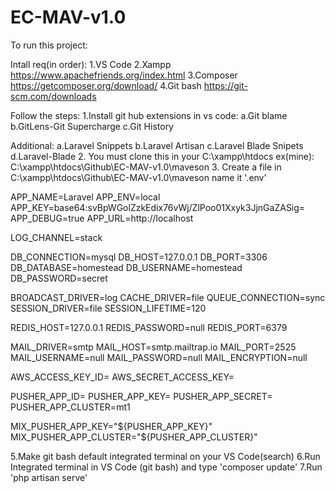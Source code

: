# EC-MAV-v1.0

To run this project:

Intall req(in order):
1.VS Code
2.Xampp https://www.apachefriends.org/index.html
3.Composer https://getcomposer.org/download/
4.Git bash https://git-scm.com/downloads

Follow the steps:
1.Install git hub extensions in vs code:
 a.Git blame
 b.GitLens-Git Supercharge
 c.Git History
 
 Additional:
 a.Laravel Snippets
 b.Laravel Artisan
 c.Laravel Blade Snipets
 d.Laravel-Blade
2. You must clone this in your C:\xampp\htdocs ex(mine): C:\xampp\htdocs\Github\EC-MAV-v1.0\maveson
3. Create a file in C:\xampp\htdocs\Github\EC-MAV-v1.0\maveson name it '.env'

APP_NAME=Laravel
APP_ENV=local
APP_KEY=base64:svBpWGolZzkEdix76vWj/ZlPoo01Xxyk3JjnGaZASig=
APP_DEBUG=true
APP_URL=http://localhost

LOG_CHANNEL=stack

DB_CONNECTION=mysql
DB_HOST=127.0.0.1
DB_PORT=3306
DB_DATABASE=homestead
DB_USERNAME=homestead
DB_PASSWORD=secret

BROADCAST_DRIVER=log
CACHE_DRIVER=file
QUEUE_CONNECTION=sync
SESSION_DRIVER=file
SESSION_LIFETIME=120

REDIS_HOST=127.0.0.1
REDIS_PASSWORD=null
REDIS_PORT=6379

MAIL_DRIVER=smtp
MAIL_HOST=smtp.mailtrap.io
MAIL_PORT=2525
MAIL_USERNAME=null
MAIL_PASSWORD=null
MAIL_ENCRYPTION=null

AWS_ACCESS_KEY_ID=
AWS_SECRET_ACCESS_KEY=

PUSHER_APP_ID=
PUSHER_APP_KEY=
PUSHER_APP_SECRET=
PUSHER_APP_CLUSTER=mt1

MIX_PUSHER_APP_KEY="${PUSHER_APP_KEY}"
MIX_PUSHER_APP_CLUSTER="${PUSHER_APP_CLUSTER}"

5.Make git bash default integrated terminal on your VS Code(search)
6.Run Integrated terminal in VS Code (git bash) and type 'composer update'
7.Run 'php artisan serve'
